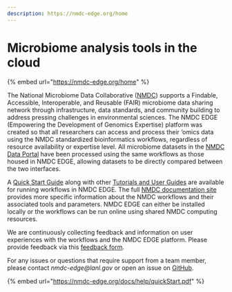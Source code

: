 ```yaml
---
description: https://nmdc-edge.org/home
---
```


# Microbiome analysis tools in the cloud

{% embed url="https://nmdc-edge.org/home" %}

The National Microbiome Data Collaborative ([NMDC](https://microbiomedata.org/)) supports a Findable, Accessible, Interoperable, and Reusable (FAIR) microbiome data sharing network through infrastructure, data standards, and community building to address pressing challenges in environmental sciences. The NMDC EDGE (Empowering the Development of Genomics Expertise) platform was created so that all researchers can access and process their ‘omics data using the NMDC standardized bioinformatics workflows, regardless of resource availability or expertise level. All microbiome datasets in the [NMDC Data Portal](https://data.microbiomedata.org/) have been processed using the same workflows as those housed in NMDC EDGE, allowing datasets to be directly compared between the two interfaces.



A [Quick Start Guide](https://nmdc-edge.org/docs/help/quickStart.pdf) along with other [Tutorials and User Guides](https://nmdc-edge.org/tutorial) are available for running workflows in NMDC EDGE. The full [NMDC documentation site](https://nmdc-documentation.readthedocs.io/en/latest/index.html) provides more specific information about the NMDC workflows and their associated tools and parameters. NMDC EDGE can either be installed locally or the workflows can be run online using shared NMDC computing resources.



We are continuously collecting feedback and information on user experiences with the workflows and the NMDC EDGE platform. Please provide feedback via this [feedback form](https://forms.gle/rMhjPj8PoyhhWWKD8).



For any issues or questions that require support from a team member, please contact _nmdc-edge@lanl.gov_ or open an issue on [GitHub](https://github.com/microbiomedata/nmdc-edge).



{% embed url="https://nmdc-edge.org/docs/help/quickStart.pdf" %}

